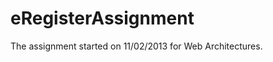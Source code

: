 eRegisterAssignment
===================

The assignment started on 11/02/2013 for Web Architectures.